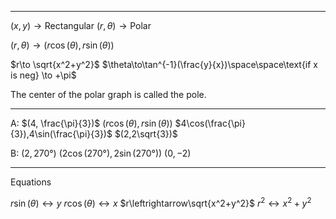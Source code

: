 

---
$(x,y)\to\text{Rectangular}$
$(r,\theta)\to\text{Polar}$

$(r,\theta)\to(r\cos(\theta),r\sin(\theta))$

$r\to \sqrt{x^2+y^2}$
$\theta\to\tan^{-1}(\frac{y}{x})\space\space\text{if x is neg} \to +\pi$


The center of the polar graph is called the pole.



---

A: $(4, \frac{\pi}{3})$
$(r\cos(\theta),r\sin(\theta))$
$4\cos(\frac{\pi}{3}),4\sin(\frac{\pi}{3})$
$(2,2\sqrt{3})$

B: $(2, 270°)$
$(2\cos(270°),2\sin(270°))$
$(0,-2)$

---

Equations 

$r\sin(\theta) \leftrightarrow y$
$r\cos(\theta) \leftrightarrow x$
$r\leftrightarrow\sqrt{x^2+y^2}$
$r^2\leftrightarrow x^2+y^2$

